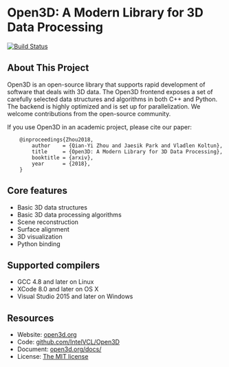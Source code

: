 # Open3D: A Modern Library for 3D Data Processing

[![Build Status](https://travis-ci.com/IntelVCL/Open3D.svg?token=J6RafDafqG2bAk9tQXMU&branch=master)](https://travis-ci.com/IntelVCL/Open3D)

## About This Project

Open3D is an open-source library that supports rapid development of software that deals with 3D data. The Open3D frontend exposes a set of carefully selected data structures and algorithms in both C++ and Python. The backend is highly optimized and is set up for parallelization. We welcome contributions from the open-source community.

If you use Open3D in an academic project, please cite our paper:
```
    @inproceedings{Zhou2018,
    	author    = {Qian-Yi Zhou and Jaesik Park and Vladlen Koltun},
    	title     = {Open3D: A Modern Library for 3D Data Processing},
    	booktitle = {arxiv},
    	year      = {2018},
    }
```

## Core features

* Basic 3D data structures
* Basic 3D data processing algorithms
* Scene reconstruction
* Surface alignment
* 3D visualization
* Python binding

## Supported compilers

* GCC 4.8 and later on Linux
* XCode 8.0 and later on OS X
* Visual Studio 2015 and later on Windows

## Resources

* Website: [open3d.org](http://www.open3d.org/)
* Code: [github.com/IntelVCL/Open3D](https://github.com/IntelVCL/Open3D)
* Document: [open3d.org/docs/](http://www.open3d.org/docs/)
* License: [The MIT license](https://opensource.org/licenses/MIT)
